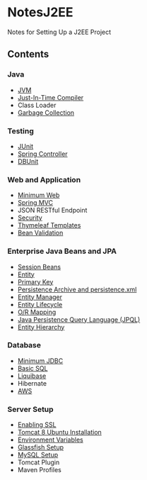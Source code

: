 # NotesJ2EE
Notes for Setting Up a J2EE Project


## Contents

### Java
* [JVM](/Java/JVM.md)
* [Just-In-Time Compiler](/Java/JIT.md)
* Class Loader
* [Garbage Collection](/Java/GarbageCollection.md)

### Testing
* [JUnit](/Testing/JUnit.md)
* [Spring Controller](/Testing/SpringController.md)
* [DBUnit](/Testing/DBUnit.md)

### Web and Application
* [Minimum Web](WebAndApplication/MinimumWeb.md)
* [Spring MVC](WebAndApplication/SpringMVC.md)
* JSON RESTful Endpoint
* [Security](WebAndApplication/Security.md)
* [Thymeleaf Templates](WebAndApplication/ThymeleafTemplates.md)
* [Bean Validation](WebAndApplication/BeanValidation.md)

### Enterprise Java Beans and JPA
* [Session Beans](/EnterpriseJavaBeansAndJPA/SessionBeans.md)
* [Entity](/EnterpriseJavaBeansAndJPA/Entity.md)
* [Primary Key](/EnterpriseJavaBeansAndJPA/PrimaryKey.md)
* [Persistence Archive and persistence.xml](/EnterpriseJavaBeansAndJPA/PersistenceArchive.md)
* [Entity Manager](/EnterpriseJavaBeansAndJPA/EntityManager.md)
* [Entity Lifecycle](/EnterpriseJavaBeansAndJPA/EntityLifecycle.md)
* [O/R Mapping](/EnterpriseJavaBeansAndJPA/ORMapping.md)
* [Java Persistence Query Language (JPQL)](/EnterpriseJavaBeansAndJPA/JPQL.md)
* [Entity Hierarchy](/EnterpriseJavaBeansAndJPA/EntityHierarchy.md)

### Database
* [Minimum JDBC](/Database/MinimumJDBC.md)
* [Basic SQL](/Database/BasicSQL.md)
* [Liquibase](/Database/Liquibase.md)
* Hibernate
* [AWS](/Database/AWS.md)

### Server Setup
* [Enabling SSL](/ServerSetup/EnablingSSL.md)
* [Tomcat 8 Ubuntu Installation](http://wolfpaulus.com/jounal/mac/tomcat8/)
* [Environment Variables](/ServerSetup/EnvironmentVariables.md)
* [Glassfish Setup](/ServerSetup/GlassfishSetup.md)
* [MySQL Setup](/ServerSetup/MySQLSetup.md)
* Tomcat Plugin
* Maven Profiles
